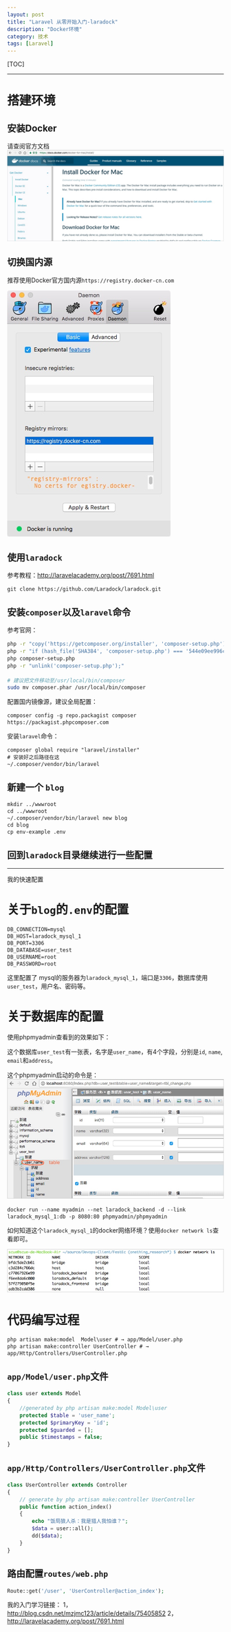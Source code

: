 ```yaml
---
layout: post
title: "Laravel 从零开始入门-laradock"
description: "Docker环境"
category: 技术
tags: [Laravel]
---
```


[TOC]

---

# 搭建环境

## 安装Docker

请查阅官方文档
![](/assets/images/15180867691292.jpg)



##  切换国内源

推荐使用Docker官方国内源`https://registry.docker-cn.com`

![](/assets/images/15180867819782.jpg)



## 使用`laradock`

参考教程：http://laravelacademy.org/post/7691.html

```
git clone https://github.com/Laradock/laradock.git
```

## 安装`composer`以及`laravel`命令

参考官网：

```sh
php -r "copy('https://getcomposer.org/installer', 'composer-setup.php');"
php -r "if (hash_file('SHA384', 'composer-setup.php') === '544e09ee996cdf60ece3804abc52599c22b1f40f4323403c44d44fdfdd586475ca9813a858088ffbc1f233e9b180f061') { echo 'Installer verified'; } else { echo 'Installer corrupt'; unlink('composer-setup.php'); } echo PHP_EOL;"
php composer-setup.php
php -r "unlink('composer-setup.php');"

# 建议把文件移动至/usr/local/bin/composer
sudo mv composer.phar /usr/local/bin/composer
```

配置国内镜像源，建议全局配置：

```
composer config -g repo.packagist composer https://packagist.phpcomposer.com
```

安装`laravel`命令：

```
composer global require "laravel/installer"
# 安装好之后路径在这
~/.composer/vendor/bin/laravel
```

## 新建一个 `blog`

```
mkdir ../wwwroot
cd ../wwwroot
~/.composer/vendor/bin/laravel new blog
cd blog
cp env-example .env
```

##  回到`laradock`目录继续进行一些配置


---

我的快速配置

# 关于`blog`的`.env`的配置

```
DB_CONNECTION=mysql
DB_HOST=laradock_mysql_1
DB_PORT=3306
DB_DATABASE=user_test
DB_USERNAME=root
DB_PASSWORD=root
```

这里配置了 mysql的服务器为`laradock_mysql_1`，端口是`3306`，数据库使用`user_test`，用户名、密码等。

# 关于数据库的配置

使用phpmyadmin查看到的效果如下：

这个数据库`user_test`有一张表，名字是`user_name`，有4个字段，分别是`id`, `name`, `email`和`address`。

这个phpmyadmin启动的命令是：
![](/assets/images/15180868032532.jpg)


```
docker run --name myadmin --net laradock_backend -d --link laradock_mysql_1:db -p 8080:80 phpmyadmin/phpmyadmin
```
如何知道这个`laradock_mysql_1`的docker网络环境？使用`docker network ls`查看即可。

![](/assets/images/15180868275209.jpg)

# 代码编写过程

```
php artisan make:model  Model\user # → app/Model/user.php
php artisan make:controller UserController # → app/Http/Controllers/UserController.php
```

## `app/Model/user.php`文件

```php
class user extends Model
{
    //generated by php artisan make:model Model\user
    protected $table = 'user_name';
    protected $primaryKey = 'id';
    protected $guarded = [];
    public $timestamps = false;
}
```

## `app/Http/Controllers/UserController.php`文件

```php
class UserController extends Controller
{
    // generate by php artisan make:controller UserController
    public function action_index()
    {
        echo "饭局狼人杀：我是猎人我怕谁？";
        $data = user::all();
        dd($data);
    }
}
```

## 路由配置`routes/web.php`
```php
Route::get('/user', 'UserController@action_index');
```

我的入门学习链接：
1，http://blog.csdn.net/mzjmc123/article/details/75405852
2，http://laravelacademy.org/post/7691.html









